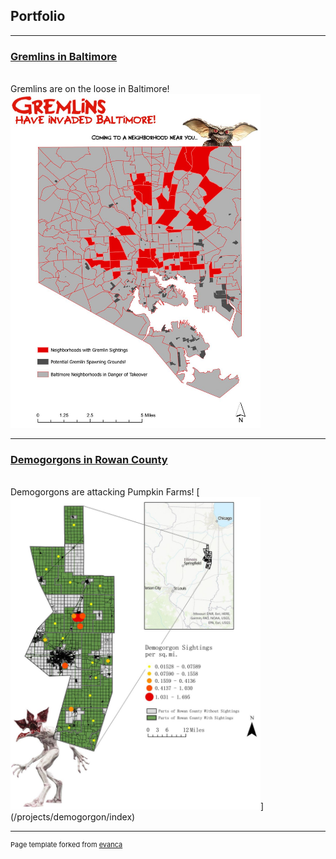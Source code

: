 ## Portfolio

---

### [Gremlins in Baltimore](/pdf/gremlins_overview.pdf)
<BR>
Gremlins are on the loose in Baltimore!
<img src="images/gremlins.JPG?raw=true" width=400/>

---
### [Demogorgons in Rowan County](/pdf/demogorgon_overview.pdf)
<BR>
Demogorgons are attacking Pumpkin Farms!
[<img src="images/demorogon.JPG?raw=true" width=400/>](/projects/demogorgon/index)

---
<p style="font-size:11px">Page template forked from <a href="https://github.com/evanca/quick-portfolio">evanca</a></p>
<!-- Remove above link if you don't want to attibute -->
